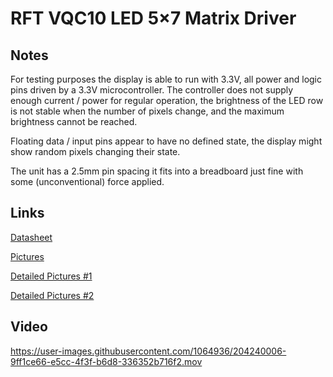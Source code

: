 # RFT VQC10 LED 5×7 Matrix Driver

## Notes

For testing purposes the display is able to run with 3.3V, all power and logic
pins driven by a 3.3V microcontroller. The controller does not supply enough
current / power for regular operation, the brightness of the LED row is not
stable when the number of pixels change, and the maximum brightness cannot be
reached.

Floating data / input pins appear to have no defined state, the display might
show random pixels changing their state.

The unit has a 2.5mm pin spacing it fits into a breadboard just fine with some
(unconventional) force applied.

## Links

[Datasheet](http://www.industrialalchemy.org/pdf2/vqc10.pdf)

[Pictures](http://www.industrialalchemy.org/articleview.php?item=1037)

[Detailed Pictures #1](https://www.richis-lab.de/Opto07.htm)

[Detailed Pictures #2](https://www.richis-lab.de/Opto05.htm)

## Video

https://user-images.githubusercontent.com/1064936/204240006-9ff1ce66-e5cc-4f3f-b6d8-336352b716f2.mov
